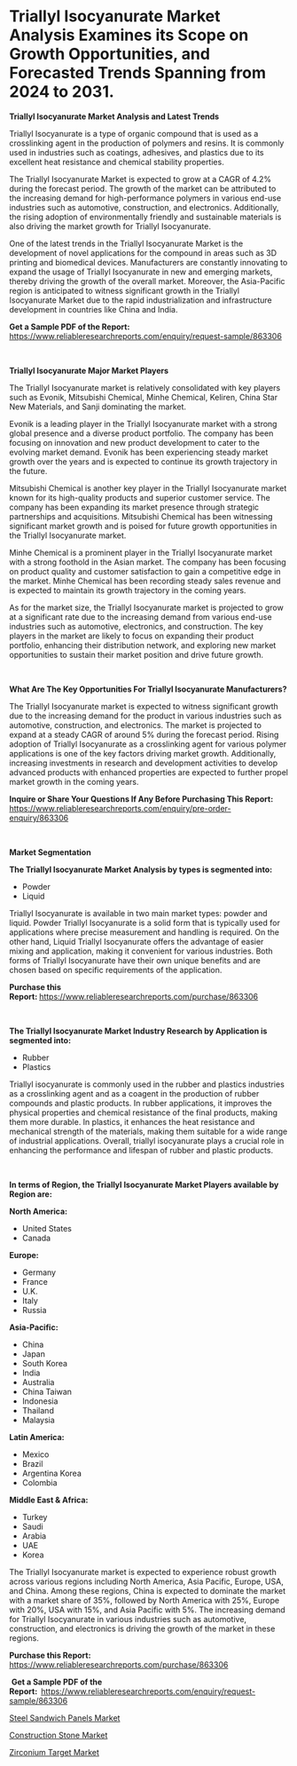 <p><h1>Triallyl Isocyanurate Market Analysis Examines its Scope on Growth Opportunities, and Forecasted Trends Spanning from 2024 to 2031.</h1></p><p><strong>Triallyl Isocyanurate Market Analysis and Latest Trends</strong></p>
<p><p>Triallyl Isocyanurate is a type of organic compound that is used as a crosslinking agent in the production of polymers and resins. It is commonly used in industries such as coatings, adhesives, and plastics due to its excellent heat resistance and chemical stability properties.</p><p>The Triallyl Isocyanurate Market is expected to grow at a CAGR of 4.2% during the forecast period. The growth of the market can be attributed to the increasing demand for high-performance polymers in various end-use industries such as automotive, construction, and electronics. Additionally, the rising adoption of environmentally friendly and sustainable materials is also driving the market growth for Triallyl Isocyanurate.</p><p>One of the latest trends in the Triallyl Isocyanurate Market is the development of novel applications for the compound in areas such as 3D printing and biomedical devices. Manufacturers are constantly innovating to expand the usage of Triallyl Isocyanurate in new and emerging markets, thereby driving the growth of the overall market. Moreover, the Asia-Pacific region is anticipated to witness significant growth in the Triallyl Isocyanurate Market due to the rapid industrialization and infrastructure development in countries like China and India.</p></p>
<p><strong>Get a Sample PDF of the Report:&nbsp;</strong> <a href="https://www.reliableresearchreports.com/enquiry/request-sample/863306">https://www.reliableresearchreports.com/enquiry/request-sample/863306</a></p>
<p>&nbsp;</p>
<p><strong>Triallyl Isocyanurate Major Market Players</strong></p>
<p><p>The Triallyl Isocyanurate market is relatively consolidated with key players such as Evonik, Mitsubishi Chemical, Minhe Chemical, Keliren, China Star New Materials, and Sanji dominating the market. </p><p>Evonik is a leading player in the Triallyl Isocyanurate market with a strong global presence and a diverse product portfolio. The company has been focusing on innovation and new product development to cater to the evolving market demand. Evonik has been experiencing steady market growth over the years and is expected to continue its growth trajectory in the future.</p><p>Mitsubishi Chemical is another key player in the Triallyl Isocyanurate market known for its high-quality products and superior customer service. The company has been expanding its market presence through strategic partnerships and acquisitions. Mitsubishi Chemical has been witnessing significant market growth and is poised for future growth opportunities in the Triallyl Isocyanurate market.</p><p>Minhe Chemical is a prominent player in the Triallyl Isocyanurate market with a strong foothold in the Asian market. The company has been focusing on product quality and customer satisfaction to gain a competitive edge in the market. Minhe Chemical has been recording steady sales revenue and is expected to maintain its growth trajectory in the coming years.</p><p>As for the market size, the Triallyl Isocyanurate market is projected to grow at a significant rate due to the increasing demand from various end-use industries such as automotive, electronics, and construction. The key players in the market are likely to focus on expanding their product portfolio, enhancing their distribution network, and exploring new market opportunities to sustain their market position and drive future growth.</p></p>
<p>&nbsp;</p>
<p><strong>What Are The Key Opportunities For Triallyl Isocyanurate Manufacturers?</strong></p>
<p><p>The Triallyl Isocyanurate market is expected to witness significant growth due to the increasing demand for the product in various industries such as automotive, construction, and electronics. The market is projected to expand at a steady CAGR of around 5% during the forecast period. Rising adoption of Triallyl Isocyanurate as a crosslinking agent for various polymer applications is one of the key factors driving market growth. Additionally, increasing investments in research and development activities to develop advanced products with enhanced properties are expected to further propel market growth in the coming years.</p></p>
<p><strong>Inquire or Share Your Questions If Any Before Purchasing This Report:</strong> <a href="https://www.reliableresearchreports.com/enquiry/pre-order-enquiry/863306">https://www.reliableresearchreports.com/enquiry/pre-order-enquiry/863306</a></p>
<p>&nbsp;</p>
<p><strong>Market Segmentation</strong></p>
<p><strong>The Triallyl Isocyanurate Market Analysis by types is segmented into:</strong></p>
<p><ul><li>Powder</li><li>Liquid</li></ul></p>
<p><p>Triallyl Isocyanurate is available in two main market types: powder and liquid. Powder Triallyl Isocyanurate is a solid form that is typically used for applications where precise measurement and handling is required. On the other hand, Liquid Triallyl Isocyanurate offers the advantage of easier mixing and application, making it convenient for various industries. Both forms of Triallyl Isocyanurate have their own unique benefits and are chosen based on specific requirements of the application.</p></p>
<p><strong>Purchase this Report:&nbsp;</strong><a href="https://www.reliableresearchreports.com/purchase/863306">https://www.reliableresearchreports.com/purchase/863306</a></p>
<p>&nbsp;</p>
<p><strong>The Triallyl Isocyanurate Market Industry Research by Application is segmented into:</strong></p>
<p><ul><li>Rubber</li><li>Plastics</li></ul></p>
<p><p>Triallyl isocyanurate is commonly used in the rubber and plastics industries as a crosslinking agent and as a coagent in the production of rubber compounds and plastic products. In rubber applications, it improves the physical properties and chemical resistance of the final products, making them more durable. In plastics, it enhances the heat resistance and mechanical strength of the materials, making them suitable for a wide range of industrial applications. Overall, triallyl isocyanurate plays a crucial role in enhancing the performance and lifespan of rubber and plastic products.</p></p>
<p>&nbsp;</p>
<p><strong>In terms of Region, the Triallyl Isocyanurate Market Players available by Region are:</strong></p>
<p>
    <p> <strong> North America: </strong>
        <ul>
            <li>United States</li>
            <li>Canada</li>
        </ul>
        </p> 
    <p> <strong> Europe: </strong>
        <ul>
            <li>Germany</li>
            <li>France</li>
            <li>U.K.</li>
            <li>Italy</li>
            <li>Russia</li>
        </ul>
        </p> 
    <p> <strong> Asia-Pacific: </strong>
        <ul>
            <li>China</li>
            <li>Japan</li>
            <li>South Korea</li>
            <li>India</li>
            <li>Australia</li>
            <li>China Taiwan</li>
            <li>Indonesia</li>
            <li>Thailand</li>
            <li>Malaysia</li>
        </ul>
        </p> 
    <p> <strong> Latin America: </strong>
        <ul>
            <li>Mexico</li>
            <li>Brazil</li>
            <li>Argentina Korea</li>
            <li>Colombia</li>
        </ul>
        </p> 
    <p> <strong> Middle East & Africa: </strong>
        <ul>
            <li>Turkey</li>
            <li>Saudi</li>
            <li>Arabia</li>
            <li>UAE</li>
            <li>Korea</li>
        </ul>
    </p>
    </p>
<p><p>The Triallyl Isocyanurate market is expected to experience robust growth across various regions including North America, Asia Pacific, Europe, USA, and China. Among these regions, China is expected to dominate the market with a market share of 35%, followed by North America with 25%, Europe with 20%, USA with 15%, and Asia Pacific with 5%. The increasing demand for Triallyl Isocyanurate in various industries such as automotive, construction, and electronics is driving the growth of the market in these regions.</p></p>
<p><strong>Purchase this Report: </strong><a href="https://www.reliableresearchreports.com/purchase/863306">https://www.reliableresearchreports.com/purchase/863306</a></p>
<p>&nbsp;<strong>Get a Sample PDF of the Report:&nbsp;&nbsp;</strong><a href="https://www.reliableresearchreports.com/enquiry/request-sample/863306">https://www.reliableresearchreports.com/enquiry/request-sample/863306</a></p>
<p><strong></strong></p>
<p><p><a href="https://github.com/prosalinda88/Market-Research-Report-List-3/blob/main/steel-sandwich-panels-market.md">Steel Sandwich Panels Market</a></p><p><a href="https://github.com/globismark/Market-Research-Report-List-2/blob/main/construction-stone-market.md">Construction Stone Market</a></p><p><a href="https://github.com/bobicer/Market-Research-Report-List-2/blob/main/zirconium-target-market.md">Zirconium Target Market</a></p></p>